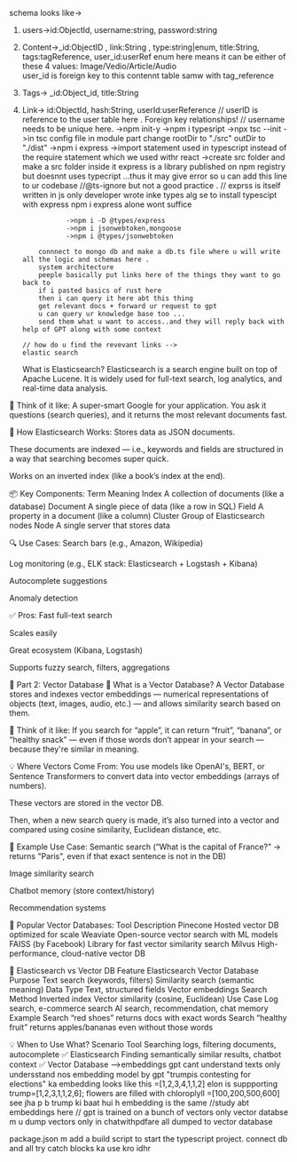 schema looks like->

1.  users->id:ObjectId, username:string, password:string
2.  Content->\_id:ObjectID , link:String , type:string|enum, title:String,
    tags:tagReference, user_id:userRef
    enum here means it can be either of these 4 values:
    Image/Vedio/Article/Audio  
    user_id is foreign key to this contennt table samw with tag_reference
3.  Tags-> \_id:Object_id, title:String
4.  Link-> id:ObjectId, hash:String, userId:userReference
    // userID is reference to the user table here .
    Foreign key relationships!
    // username needs to be unique here.
    ->npm init-y
    ->npm i typesript
    ->npx tsc --init
    ->in tsc config file in module part change
    rootDir to "./src"
    outDir to "./dist"
    ->npm i express
    ->import statement used in typescript instead of the require statement which we used withr react
    ->create src folder and make a src folder inside it
    express is a library published on npm registry
    but doesnnt uses typecript ...thus it may give error so u can add this line to ur codebase
    //@ts-ignore but not a good practice .
    // exprss is itself written in js only
    developer wrote inke types alg se
    to install typescipt with express npm i express alone wont suffice

                   ->npm i -D @types/express
                   ->npm i jsonwebtoken,mongoose
                   ->npm i @types/jsonwebtoken

            connnect to mongo db and make a db.ts file where u will write all the logic and schemas here .
            system architecture
            peeple basically put links here of the things they want to go back to
            if i pasted basics of rust here
            then i can query it here abt this thing
            get relevant docs + forward ur request to gpt
            u can query ur knowledge base too ...
            send them what u want to access..and they will reply back with help of GPT along with some context

        // how do u find the revevant links -->
        elastic search

    What is Elasticsearch?
    Elasticsearch is a search engine built on top of Apache Lucene. It is widely used for full-text search, log analytics, and real-time data analysis.

🧠 Think of it like:
A super-smart Google for your application. You ask it questions (search queries), and it returns the most relevant documents fast.

🔧 How Elasticsearch Works:
Stores data as JSON documents.

These documents are indexed — i.e., keywords and fields are structured in a way that searching becomes super quick.

Works on an inverted index (like a book’s index at the end).

📦 Key Components:
Term Meaning
Index A collection of documents (like a database)
Document A single piece of data (like a row in SQL)
Field A property in a document (like a column)
Cluster Group of Elasticsearch nodes
Node A single server that stores data

🔍 Use Cases:
Search bars (e.g., Amazon, Wikipedia)

Log monitoring (e.g., ELK stack: Elasticsearch + Logstash + Kibana)

Autocomplete suggestions

Anomaly detection

✅ Pros:
Fast full-text search

Scales easily

Great ecosystem (Kibana, Logstash)

Supports fuzzy search, filters, aggregations

🧠 Part 2: Vector Database
📌 What is a Vector Database?
A Vector Database stores and indexes vector embeddings — numerical representations of objects (text, images, audio, etc.) — and allows similarity search based on them.

🧠 Think of it like:
If you search for “apple”, it can return “fruit”, “banana”, or “healthy snack” — even if those words don’t appear in your search — because they're similar in meaning.

💡 Where Vectors Come From:
You use models like OpenAI's, BERT, or Sentence Transformers to convert data into vector embeddings (arrays of numbers).

These vectors are stored in the vector DB.

Then, when a new search query is made, it’s also turned into a vector and compared using cosine similarity, Euclidean distance, etc.

🧠 Example Use Case:
Semantic search (“What is the capital of France?” → returns "Paris", even if that exact sentence is not in the DB)

Image similarity search

Chatbot memory (store context/history)

Recommendation systems

🔧 Popular Vector Databases:
Tool Description
Pinecone Hosted vector DB optimized for scale
Weaviate Open-source vector search with ML models
FAISS (by Facebook) Library for fast vector similarity search
Milvus High-performance, cloud-native vector DB

🔄 Elasticsearch vs Vector DB
Feature Elasticsearch Vector Database
Purpose Text search (keywords, filters) Similarity search (semantic meaning)
Data Type Text, structured fields Vector embeddings
Search Method Inverted index Vector similarity (cosine, Euclidean)
Use Case Log search, e-commerce search AI search, recommendation, chat memory
Example Search “red shoes” returns docs with exact words Search “healthy fruit” returns apples/bananas even without those words

💡 When to Use What?
Scenario Tool
Searching logs, filtering documents, autocomplete ✅ Elasticsearch
Finding semantically similar results, chatbot context ✅ Vector Database
-->embeddings
gpt cant understand texts only undersstand nos
embedding model by gpt
"trumpis contesting for elections" ka embedding looks like this
=[1,2,3,4,1,1,2]
elon is suppporting trump=[1,2,3,1,1,2,6];
flowers are filled with chloroplyll
=[100,200,500,600]
see jha p b trump ki baat hui h embedding is the same
//study abt embeddings here
// gpt is trained on a bunch of vectors only
vector databse m u dump vectors only
in chatwithpdfare all dumped to vector database

package.json m add a build script to start the typescript project.
connect db and all
try catch blocks ka use kro idhr
